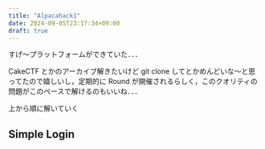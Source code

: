 ```yaml
---
title: "Alpacahack1"
date: 2024-09-05T23:17:34+09:00
draft: true
---
```


すげ～プラットフォームができていた．．．

CakeCTF とかのアーカイブ解きたいけど git clone してとかめんどいな～と思ってたので嬉しいし，定期的に Round が開催されるらしく，このクオリティの問題がこのペースで解けるのもいいね．．．

上から順に解いていく

## Simple Login